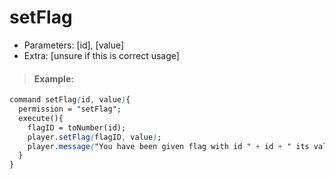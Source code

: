 # setFlag

* Parameters: \[id\], \[value\]
* Extra: \[unsure if this is correct usage\]

> #### Example:

```css
command setFlag(id, value){
  permission = "setFlag";
  execute(){
    flagID = toNumber(id);
    player.setFlag(flagID, value);
    player.message("You have been given flag with id " + id + " its value is " + value);
  }
}
```

